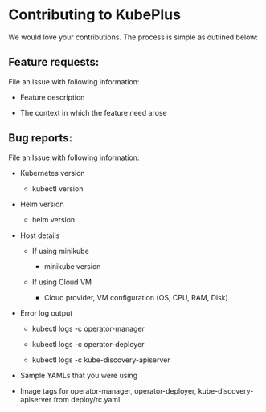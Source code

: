 # Contributing to KubePlus

We would love your contributions. The process is simple as outlined below:


## Feature requests:

File an Issue with following information:

  * Feature description

  * The context in which the feature need arose


## Bug reports:

File an Issue with following information:

  * Kubernetes version

    * kubectl version

  * Helm version

    * helm version

  * Host details

    * If using minikube
    
      * minikube version

    * If using Cloud VM
  
      * Cloud provider, VM configuration (OS, CPU, RAM, Disk)

  * Error log output

    * kubectl logs <kubeplus-pod-id> -c operator-manager

    * kubectl logs <kubeplus-pod-id> -c operator-deployer

    * kubectl logs <kubeplus-pod-id> -c kube-discovery-apiserver

  * Sample YAMLs that you were using

  * Image tags for operator-manager, operator-deployer, kube-discovery-apiserver 
    from deploy/rc.yaml
